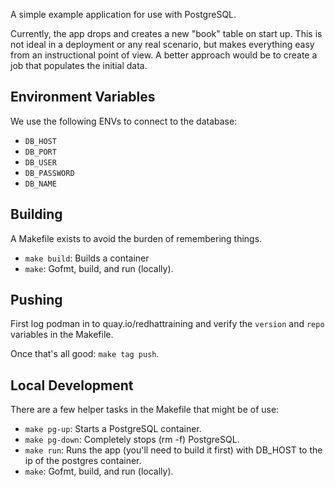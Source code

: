 A simple example application for use with PostgreSQL.

Currently, the app drops and creates a new "book" table on start up. This is not
ideal in a deployment or any real scenario, but makes everything easy from an
instructional point of view. A better approach would be to create a job that populates
the initial data.

## Environment Variables

We use the following ENVs to connect to the database:

  * `DB_HOST`
  * `DB_PORT`
  * `DB_USER`
  * `DB_PASSWORD`
  * `DB_NAME`

## Building

A Makefile exists to avoid the burden of remembering things.

  * `make build`: Builds a container
  * `make`: Gofmt, build, and run (locally).


## Pushing

First log podman in to quay.io/redhattraining and verify the `version` and `repo` variables in the Makefile.

Once that's all good: `make tag push`.


## Local Development

There are a few helper tasks in the Makefile that might be of use:

  * `make pg-up`: Starts a PostgreSQL container.
  * `make pg-down`: Completely stops (rm -f) PostgreSQL.
  * `make run`: Runs the app (you'll need to build it first) with DB_HOST to the ip
  of the postgres container.
  * `make`: Gofmt, build, and run (locally).
